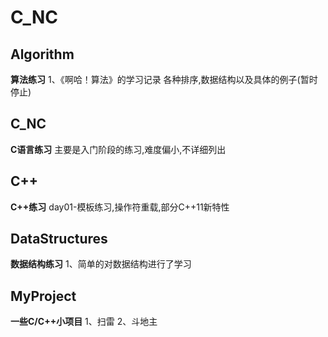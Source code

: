 # C_NC

## Algorithm

**算法练习**
	1、《啊哈！算法》的学习记录
		各种排序,数据结构以及具体的例子(暂时停止)

## C_NC

**C语言练习**
	主要是入门阶段的练习,难度偏小,不详细列出

## C++

**C++练习**
	day01-模板练习,操作符重载,部分C++11新特性

## DataStructures

**数据结构练习**
	1、简单的对数据结构进行了学习

## MyProject

**一些C/C++小项目**
	1、扫雷
	2、斗地主
	